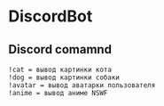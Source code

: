 # DiscordBot

## Discord comamnd 
```
!cat = вывод картинки кота
!dog = вывод картинки собаки
!avatar = вывод аватарки пользователя
!anime = вывод аниме NSWF
```
